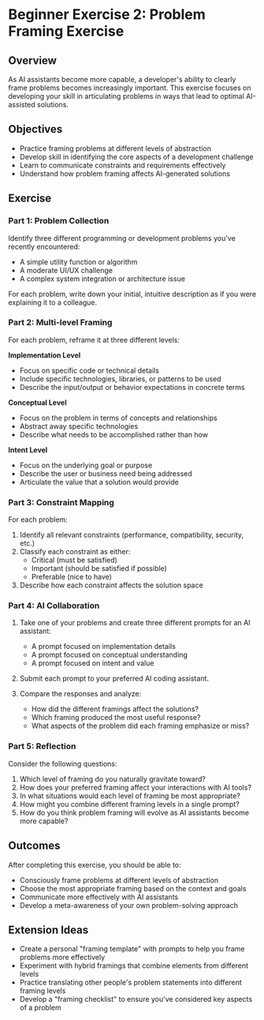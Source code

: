 # Beginner Exercise 2: Problem Framing Exercise

## Overview

As AI assistants become more capable, a developer's ability to clearly frame problems becomes increasingly important. This exercise focuses on developing your skill in articulating problems in ways that lead to optimal AI-assisted solutions.

## Objectives

- Practice framing problems at different levels of abstraction
- Develop skill in identifying the core aspects of a development challenge
- Learn to communicate constraints and requirements effectively
- Understand how problem framing affects AI-generated solutions

## Exercise

### Part 1: Problem Collection

Identify three different programming or development problems you've recently encountered:
- A simple utility function or algorithm
- A moderate UI/UX challenge
- A complex system integration or architecture issue

For each problem, write down your initial, intuitive description as if you were explaining it to a colleague.

### Part 2: Multi-level Framing

For each problem, reframe it at three different levels:

**Implementation Level**
- Focus on specific code or technical details
- Include specific technologies, libraries, or patterns to be used
- Describe the input/output or behavior expectations in concrete terms

**Conceptual Level**
- Focus on the problem in terms of concepts and relationships
- Abstract away specific technologies
- Describe what needs to be accomplished rather than how

**Intent Level**
- Focus on the underlying goal or purpose
- Describe the user or business need being addressed
- Articulate the value that a solution would provide

### Part 3: Constraint Mapping

For each problem:
1. Identify all relevant constraints (performance, compatibility, security, etc.)
2. Classify each constraint as either:
   - Critical (must be satisfied)
   - Important (should be satisfied if possible)
   - Preferable (nice to have)
3. Describe how each constraint affects the solution space

### Part 4: AI Collaboration

1. Take one of your problems and create three different prompts for an AI assistant:
   - A prompt focused on implementation details
   - A prompt focused on conceptual understanding
   - A prompt focused on intent and value
   
2. Submit each prompt to your preferred AI coding assistant.

3. Compare the responses and analyze:
   - How did the different framings affect the solutions?
   - Which framing produced the most useful response?
   - What aspects of the problem did each framing emphasize or miss?

### Part 5: Reflection

Consider the following questions:
1. Which level of framing do you naturally gravitate toward?
2. How does your preferred framing affect your interactions with AI tools?
3. In what situations would each level of framing be most appropriate?
4. How might you combine different framing levels in a single prompt?
5. How do you think problem framing will evolve as AI assistants become more capable?

## Outcomes

After completing this exercise, you should be able to:
- Consciously frame problems at different levels of abstraction
- Choose the most appropriate framing based on the context and goals
- Communicate more effectively with AI assistants
- Develop a meta-awareness of your own problem-solving approach

## Extension Ideas

- Create a personal "framing template" with prompts to help you frame problems more effectively
- Experiment with hybrid framings that combine elements from different levels
- Practice translating other people's problem statements into different framing levels
- Develop a "framing checklist" to ensure you've considered key aspects of a problem
